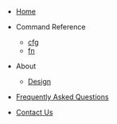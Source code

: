 - [Home](/)

- Command Reference
    * [cfg](reference/cfg)
    * [fn](reference/fn)

- About
    * [Design](about/kpt-design)

- [Frequently Asked Questions](faq/)

- [Contact Us](contact/)